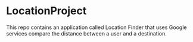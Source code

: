 # LocationProject
This repo contains an application called Location Finder that uses Google services compare the distance between a user and a destination.
